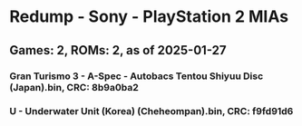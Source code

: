 # Redump - Sony - PlayStation 2 MIAs
## Games: 2, ROMs: 2, as of 2025-01-27
### Gran Turismo 3 - A-Spec - Autobacs Tentou Shiyuu Disc (Japan).bin, CRC: 8b9a0ba2
### U - Underwater Unit (Korea) (Cheheompan).bin, CRC: f9fd91d6
